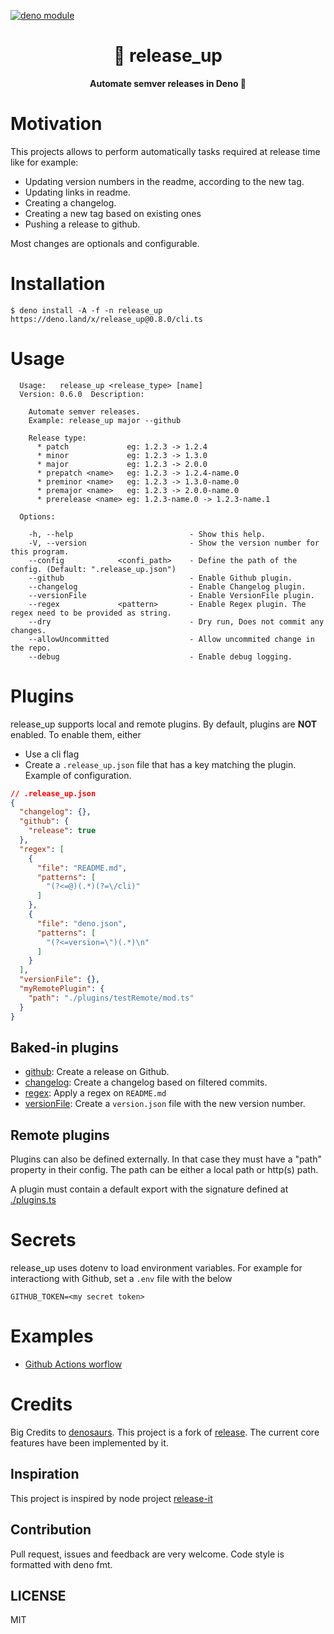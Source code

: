 [![deno module](https://shield.deno.dev/x/release_up)](https://deno.land/x/release_up)

<h1 align="center">
  🌱 release_up
</h1>

<p align="center">
  <b>Automate semver releases in Deno 🦕</b>
</p>

# Motivation

This projects allows to perform automatically tasks required at release time
like for example:

- Updating version numbers in the readme, according to the new tag.
- Updating links in readme.
- Creating a changelog.
- Creating a new tag based on existing ones
- Pushing a release to github.

Most changes are optionals and configurable.

# Installation

```
$ deno install -A -f -n release_up https://deno.land/x/release_up@0.8.0/cli.ts
```

# Usage

```
  Usage:   release_up <release_type> [name]
  Version: 0.6.0  Description:

    Automate semver releases.
    Example: release_up major --github

    Release type:
      * patch             eg: 1.2.3 -> 1.2.4
      * minor             eg: 1.2.3 -> 1.3.0
      * major             eg: 1.2.3 -> 2.0.0
      * prepatch <name>   eg: 1.2.3 -> 1.2.4-name.0
      * preminor <name>   eg: 1.2.3 -> 1.3.0-name.0
      * premajor <name>   eg: 1.2.3 -> 2.0.0-name.0
      * prerelease <name> eg: 1.2.3-name.0 -> 1.2.3-name.1

  Options:

    -h, --help                          - Show this help.
    -V, --version                       - Show the version number for this program.
    --config            <confi_path>    - Define the path of the config. (Default: ".release_up.json")
    --github                            - Enable Github plugin.
    --changelog                         - Enable Changelog plugin.
    --versionFile                       - Enable VersionFile plugin.
    --regex             <pattern>       - Enable Regex plugin. The regex need to be provided as string.
    --dry                               - Dry run, Does not commit any changes.
    --allowUncommitted                  - Allow uncommited change in the repo.
    --debug                             - Enable debug logging.
```

# Plugins

release_up supports local and remote plugins. By default, plugins are **NOT**
enabled. To enable them, either

- Use a cli flag
- Create a `.release_up.json` file that has a key matching the plugin. Example
  of configuration.

```json
// .release_up.json
{
  "changelog": {},
  "github": {
    "release": true
  },
  "regex": [
    {
      "file": "README.md",
      "patterns": [
        "(?<=@)(.*)(?=\/cli)"
      ]
    },
    {
      "file": "deno.json",
      "patterns": [
        "(?<=version=\")(.*)\n"
      ]
    }
  ],
  "versionFile": {},
  "myRemotePlugin": {
    "path": "./plugins/testRemote/mod.ts"
  }
}
```

## Baked-in plugins

- [github](./doc/doc.md#github): Create a release on Github.
- [changelog](./doc/doc.md#changelog): Create a changelog based on filtered
  commits.
- [regex](./doc/doc.md#changelog): Apply a regex on `README.md`
- [versionFile](./plugins/versionFile/mod.ts): Create a `version.json` file with
  the new version number.

## Remote plugins

Plugins can also be defined externally. In that case they must have a "path"
property in their config. The path can be either a local path or http(s) path.

A plugin must contain a default export with the signature defined at
[./plugins.ts](/plugins.ts)

# Secrets

release_up uses dotenv to load environment variables. For example for
interactiong with Github, set a `.env` file with the below

```
GITHUB_TOKEN=<my secret token>
```

# Examples

- [Github Actions worflow](.github/workflows/bump.yml)

# Credits

Big Credits to [denosaurs](https://github.com/denosaurs). This project is a fork
of [release](https://github.com/denosaurs/release). The current core features
have been implemented by it.

## Inspiration

This project is inspired by node project
[release-it](https://github.com/release-it/release-it)

## Contribution

Pull request, issues and feedback are very welcome. Code style is formatted with
deno fmt.

## LICENSE

MIT
